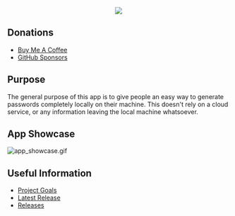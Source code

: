 <p align="center"> <img src=![psswd_box-256.png](https://codeberg.org/melvinquick/psswd_box/src/branch/main/src/psswd_box/resources/images/psswd_box-256.png) /> </p>

## Donations

- [Buy Me A Coffee](https://www.buymeacoffee.com/KingKairos)
- [GitHub Sponsors](https://github.com/sponsors/melvinquick)

## Purpose

The general purpose of this app is to give people an easy way to generate passwords completely locally on their machine. This doesn't rely on a cloud service, or any information leaving the local machine whatsoever.

## App Showcase

![app_showcase.gif](https://codeberg.org/melvinquick/psswd_box/src/branch/main/src/psswd_box/resources/gifs/app_showcase.gif)

## Useful Information

- [Project Goals](https://codeberg.org/melvinquick/psswd_box/projects/12633)
- [Latest Release](https://codeberg.org/melvinquick/psswd_box/releases/latest)
- [Releases](https://codeberg.org/melvinquick/psswd_box/releases)
